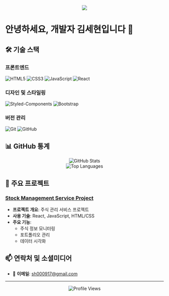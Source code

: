 <div align="center">
  <img src="https://capsule-render.vercel.app/api?type=waving&color=auto&height=200&section=header&text=SeHyun&fontSize=90" />
</div>

# 안녕하세요, 개발자 김세현입니다 👋

## 🛠 기술 스택

### 프론트엔드
<p>
  <img alt="HTML5" src="https://img.shields.io/badge/HTML5-E34F26.svg?&style=for-the-badge&logo=HTML5&logoColor=white"/>
  <img alt="CSS3" src="https://img.shields.io/badge/CSS3-1572B6.svg?&style=for-the-badge&logo=CSS3&logoColor=white"/>
  <img alt="JavaScript" src="https://img.shields.io/badge/JavaScript-F7DF1E.svg?&style=for-the-badge&logo=JavaScript&logoColor=black"/>
  <img alt="React" src="https://img.shields.io/badge/React-61DAFB.svg?&style=for-the-badge&logo=React&logoColor=black"/>
</p>

### 디자인 및 스타일링
<p>
  <img alt="Styled-Components" src="https://img.shields.io/badge/Styled Components-DB7093.svg?&style=for-the-badge&logo=styled-components&logoColor=white"/>
  <img alt="Bootstrap" src="https://img.shields.io/badge/Bootstrap-7952B3.svg?&style=for-the-badge&logo=Bootstrap&logoColor=white"/>
</p>

### 버전 관리
<p>
  <img alt="Git" src="https://img.shields.io/badge/git-%23F05033.svg?style=for-the-badge&logo=git&logoColor=white"/>
  <img alt="GitHub" src="https://img.shields.io/badge/github-%23121011.svg?style=for-the-badge&logo=github&logoColor=white"/>
</p>

## 📊 GitHub 통계
<div display=flex>
  <div align="center">
    <img src="https://github-readme-stats.vercel.app/api?username=sehyun00&show_icons=true&theme=radical" alt="GitHub Stats" />
  </div>

  <div align="center">
    <img src="https://github-readme-stats.vercel.app/api/top-langs/?username=sehyun00&layout=compact&theme=radical" alt="Top Languages" />
  </div>
</div>

## 🚀 주요 프로젝트

### [Stock Management Service Project](https://github.com/sehyun00/SMS_Project)
- **프로젝트 개요**: 주식 관리 서비스 프로젝트
- **사용 기술**: React, JavaScript, HTML/CSS
- **주요 기능**:
  - 주식 정보 모니터링
  - 포트폴리오 관리
  - 데이터 시각화

## 📫 연락처 및 소셜미디어

- 📧 **이메일**: sh000917@gmail.com

---

<div align="center">
  <img src="https://komarev.com/ghpvc/?username=sehyun00&color=green" alt="Profile Views" />
</div>
